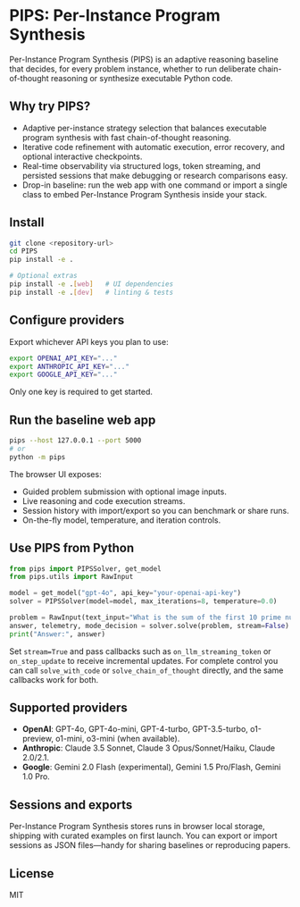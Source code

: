 # PIPS: Per-Instance Program Synthesis

Per-Instance Program Synthesis (PIPS) is an adaptive reasoning baseline that decides, for every problem instance, whether to run deliberate chain-of-thought reasoning or synthesize executable Python code.

## Why try PIPS?
- Adaptive per-instance strategy selection that balances executable program synthesis with fast chain-of-thought reasoning.
- Iterative code refinement with automatic execution, error recovery, and optional interactive checkpoints.
- Real-time observability via structured logs, token streaming, and persisted sessions that make debugging or research comparisons easy.
- Drop-in baseline: run the web app with one command or import a single class to embed Per-Instance Program Synthesis inside your stack.

## Install
```bash
git clone <repository-url>
cd PIPS
pip install -e .

# Optional extras
pip install -e .[web]   # UI dependencies
pip install -e .[dev]   # linting & tests
```

## Configure providers
Export whichever API keys you plan to use:
```bash
export OPENAI_API_KEY="..."
export ANTHROPIC_API_KEY="..."
export GOOGLE_API_KEY="..."
```
Only one key is required to get started.

## Run the baseline web app
```bash
pips --host 127.0.0.1 --port 5000
# or
python -m pips
```
The browser UI exposes:
- Guided problem submission with optional image inputs.
- Live reasoning and code execution streams.
- Session history with import/export so you can benchmark or share runs.
- On-the-fly model, temperature, and iteration controls.

## Use PIPS from Python
```python
from pips import PIPSSolver, get_model
from pips.utils import RawInput

model = get_model("gpt-4o", api_key="your-openai-api-key")
solver = PIPSSolver(model=model, max_iterations=8, temperature=0.0)

problem = RawInput(text_input="What is the sum of the first 10 prime numbers?")
answer, telemetry, mode_decision = solver.solve(problem, stream=False)
print("Answer:", answer)
```
Set `stream=True` and pass callbacks such as `on_llm_streaming_token` or `on_step_update` to receive incremental updates. For complete control you can call `solve_with_code` or `solve_chain_of_thought` directly, and the same callbacks work for both.

## Supported providers
- **OpenAI**: GPT-4o, GPT-4o-mini, GPT-4-turbo, GPT-3.5-turbo, o1-preview, o1-mini, o3-mini (when available).
- **Anthropic**: Claude 3.5 Sonnet, Claude 3 Opus/Sonnet/Haiku, Claude 2.0/2.1.
- **Google**: Gemini 2.0 Flash (experimental), Gemini 1.5 Pro/Flash, Gemini 1.0 Pro.

## Sessions and exports
Per-Instance Program Synthesis stores runs in browser local storage, shipping with curated examples on first launch. You can export or import sessions as JSON files—handy for sharing baselines or reproducing papers.

## License
MIT
